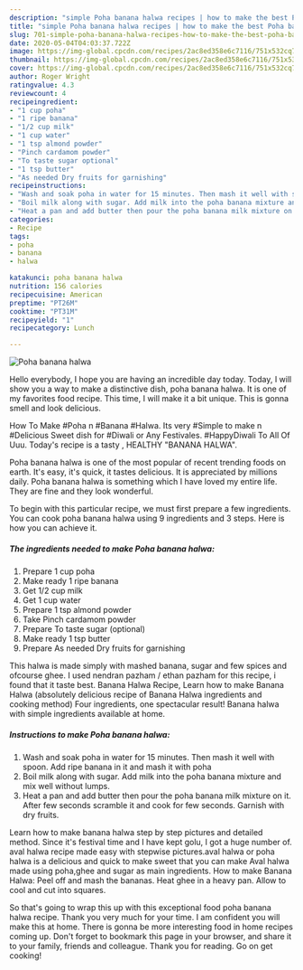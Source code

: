 ```yaml
---
description: "simple Poha banana halwa recipes | how to make the best Poha banana halwa"
title: "simple Poha banana halwa recipes | how to make the best Poha banana halwa"
slug: 701-simple-poha-banana-halwa-recipes-how-to-make-the-best-poha-banana-halwa
date: 2020-05-04T04:03:37.722Z
image: https://img-global.cpcdn.com/recipes/2ac8ed358e6c7116/751x532cq70/poha-banana-halwa-recipe-main-photo.jpg
thumbnail: https://img-global.cpcdn.com/recipes/2ac8ed358e6c7116/751x532cq70/poha-banana-halwa-recipe-main-photo.jpg
cover: https://img-global.cpcdn.com/recipes/2ac8ed358e6c7116/751x532cq70/poha-banana-halwa-recipe-main-photo.jpg
author: Roger Wright
ratingvalue: 4.3
reviewcount: 4
recipeingredient:
- "1 cup poha"
- "1 ripe banana"
- "1/2 cup milk"
- "1 cup water"
- "1 tsp almond powder"
- "Pinch cardamom powder"
- "To taste sugar optional"
- "1 tsp butter"
- "As needed Dry fruits for garnishing"
recipeinstructions:
- "Wash and soak poha in water for 15 minutes. Then mash it well with spoon. Add ripe banana in it and mash it with poha"
- "Boil milk along with sugar. Add milk into the poha banana mixture and mix well without lumps."
- "Heat a pan and add butter then pour the poha banana milk mixture on it. After few seconds scramble it and cook for few seconds. Garnish with dry fruits."
categories:
- Recipe
tags:
- poha
- banana
- halwa

katakunci: poha banana halwa 
nutrition: 156 calories
recipecuisine: American
preptime: "PT26M"
cooktime: "PT31M"
recipeyield: "1"
recipecategory: Lunch

---
```



![Poha banana halwa](https://img-global.cpcdn.com/recipes/2ac8ed358e6c7116/751x532cq70/poha-banana-halwa-recipe-main-photo.jpg)

Hello everybody, I hope you are having an incredible day today. Today, I will show you a way to make a distinctive dish, poha banana halwa. It is one of my favorites food recipe. This time, I will make it a bit unique. This is gonna smell and look delicious.

How To Make #Poha n #Banana #Halwa. Its very #Simple to make n #Delicious Sweet dish for #Diwali or Any Festivales. #HappyDiwali To All Of Uuu. Today&#39;s recipe is a tasty , HEALTHY &#34;BANANA HALWA&#34;.

Poha banana halwa is one of the most popular of recent trending foods on earth. It's easy, it's quick, it tastes delicious. It is appreciated by millions daily. Poha banana halwa is something which I have loved my entire life. They are fine and they look wonderful.


To begin with this particular recipe, we must first prepare a few ingredients. You can cook poha banana halwa using 9 ingredients and 3 steps. Here is how you can achieve it.

<!--inarticleads1-->

##### The ingredients needed to make Poha banana halwa:

1. Prepare 1 cup poha
1. Make ready 1 ripe banana
1. Get 1/2 cup milk
1. Get 1 cup water
1. Prepare 1 tsp almond powder
1. Take Pinch cardamom powder
1. Prepare To taste sugar (optional)
1. Make ready 1 tsp butter
1. Prepare As needed Dry fruits for garnishing


This halwa is made simply with mashed banana, sugar and few spices and ofcourse ghee. I used nendran pazham / ethan pazham for this recipe, i found that it taste best. Banana Halwa Recipe, Learn how to make Banana Halwa (absolutely delicious recipe of Banana Halwa ingredients and cooking method) Four ingredients, one spectacular result! Banana halwa with simple ingredients available at home. 

<!--inarticleads2-->

##### Instructions to make Poha banana halwa:

1. Wash and soak poha in water for 15 minutes. Then mash it well with spoon. Add ripe banana in it and mash it with poha
1. Boil milk along with sugar. Add milk into the poha banana mixture and mix well without lumps.
1. Heat a pan and add butter then pour the poha banana milk mixture on it. After few seconds scramble it and cook for few seconds. Garnish with dry fruits.


Learn how to make banana halwa step by step pictures and detailed method. Since it&#39;s festival time and I have kept golu, I got a huge number of. aval halwa recipe made easy with stepwise pictures.aval halwa or poha halwa is a delicious and quick to make sweet that you can make Aval halwa made using poha,ghee and sugar as main ingredients. How to make Banana Halwa: Peel off and mash the bananas. Heat ghee in a heavy pan. Allow to cool and cut into squares. 

So that's going to wrap this up with this exceptional food poha banana halwa recipe. Thank you very much for your time. I am confident you will make this at home. There is gonna be more interesting food in home recipes coming up. Don't forget to bookmark this page in your browser, and share it to your family, friends and colleague. Thank you for reading. Go on get cooking!

